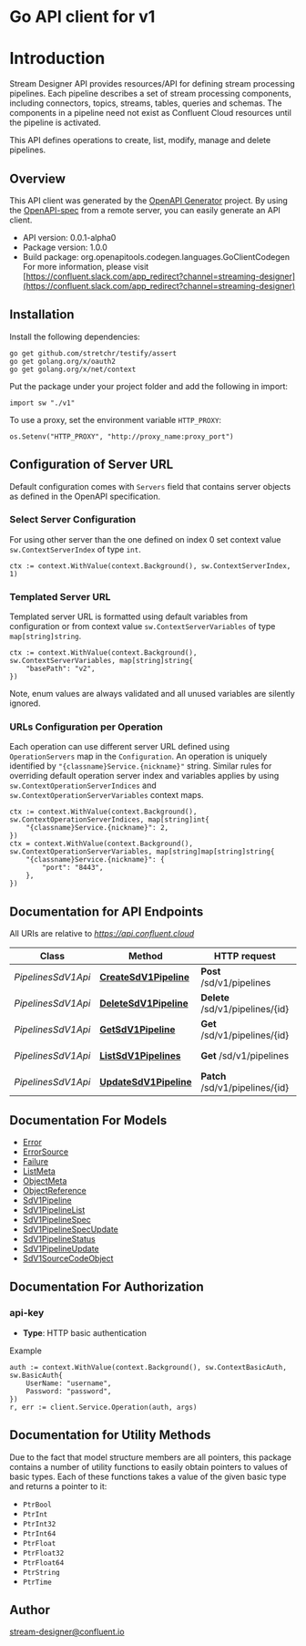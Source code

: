 # Go API client for v1

# Introduction

Stream Designer API provides resources/API for defining stream processing pipelines.
Each pipeline describes a set of stream processing components,
including connectors, topics, streams, tables, queries and schemas.
The components in a pipeline need not exist as Confluent Cloud resources until the pipeline is activated.

This API defines operations to create, list, modify, manage and delete pipelines.


## Overview
This API client was generated by the [OpenAPI Generator](https://openapi-generator.tech) project.  By using the [OpenAPI-spec](https://www.openapis.org/) from a remote server, you can easily generate an API client.

- API version: 0.0.1-alpha0
- Package version: 1.0.0
- Build package: org.openapitools.codegen.languages.GoClientCodegen
For more information, please visit [https://confluent.slack.com/app_redirect?channel=streaming-designer](https://confluent.slack.com/app_redirect?channel=streaming-designer)

## Installation

Install the following dependencies:

```shell
go get github.com/stretchr/testify/assert
go get golang.org/x/oauth2
go get golang.org/x/net/context
```

Put the package under your project folder and add the following in import:

```golang
import sw "./v1"
```

To use a proxy, set the environment variable `HTTP_PROXY`:

```golang
os.Setenv("HTTP_PROXY", "http://proxy_name:proxy_port")
```

## Configuration of Server URL

Default configuration comes with `Servers` field that contains server objects as defined in the OpenAPI specification.

### Select Server Configuration

For using other server than the one defined on index 0 set context value `sw.ContextServerIndex` of type `int`.

```golang
ctx := context.WithValue(context.Background(), sw.ContextServerIndex, 1)
```

### Templated Server URL

Templated server URL is formatted using default variables from configuration or from context value `sw.ContextServerVariables` of type `map[string]string`.

```golang
ctx := context.WithValue(context.Background(), sw.ContextServerVariables, map[string]string{
	"basePath": "v2",
})
```

Note, enum values are always validated and all unused variables are silently ignored.

### URLs Configuration per Operation

Each operation can use different server URL defined using `OperationServers` map in the `Configuration`.
An operation is uniquely identified by `"{classname}Service.{nickname}"` string.
Similar rules for overriding default operation server index and variables applies by using `sw.ContextOperationServerIndices` and `sw.ContextOperationServerVariables` context maps.

```
ctx := context.WithValue(context.Background(), sw.ContextOperationServerIndices, map[string]int{
	"{classname}Service.{nickname}": 2,
})
ctx = context.WithValue(context.Background(), sw.ContextOperationServerVariables, map[string]map[string]string{
	"{classname}Service.{nickname}": {
		"port": "8443",
	},
})
```

## Documentation for API Endpoints

All URIs are relative to *https://api.confluent.cloud*

Class | Method | HTTP request | Description
------------ | ------------- | ------------- | -------------
*PipelinesSdV1Api* | [**CreateSdV1Pipeline**](docs/PipelinesSdV1Api.md#createsdv1pipeline) | **Post** /sd/v1/pipelines | Create a Pipeline
*PipelinesSdV1Api* | [**DeleteSdV1Pipeline**](docs/PipelinesSdV1Api.md#deletesdv1pipeline) | **Delete** /sd/v1/pipelines/{id} | Delete a Pipeline
*PipelinesSdV1Api* | [**GetSdV1Pipeline**](docs/PipelinesSdV1Api.md#getsdv1pipeline) | **Get** /sd/v1/pipelines/{id} | Read a Pipeline
*PipelinesSdV1Api* | [**ListSdV1Pipelines**](docs/PipelinesSdV1Api.md#listsdv1pipelines) | **Get** /sd/v1/pipelines | List of Pipelines
*PipelinesSdV1Api* | [**UpdateSdV1Pipeline**](docs/PipelinesSdV1Api.md#updatesdv1pipeline) | **Patch** /sd/v1/pipelines/{id} | Update a Pipeline


## Documentation For Models

 - [Error](docs/Error.md)
 - [ErrorSource](docs/ErrorSource.md)
 - [Failure](docs/Failure.md)
 - [ListMeta](docs/ListMeta.md)
 - [ObjectMeta](docs/ObjectMeta.md)
 - [ObjectReference](docs/ObjectReference.md)
 - [SdV1Pipeline](docs/SdV1Pipeline.md)
 - [SdV1PipelineList](docs/SdV1PipelineList.md)
 - [SdV1PipelineSpec](docs/SdV1PipelineSpec.md)
 - [SdV1PipelineSpecUpdate](docs/SdV1PipelineSpecUpdate.md)
 - [SdV1PipelineStatus](docs/SdV1PipelineStatus.md)
 - [SdV1PipelineUpdate](docs/SdV1PipelineUpdate.md)
 - [SdV1SourceCodeObject](docs/SdV1SourceCodeObject.md)


## Documentation For Authorization



### api-key

- **Type**: HTTP basic authentication

Example

```golang
auth := context.WithValue(context.Background(), sw.ContextBasicAuth, sw.BasicAuth{
    UserName: "username",
    Password: "password",
})
r, err := client.Service.Operation(auth, args)
```


## Documentation for Utility Methods

Due to the fact that model structure members are all pointers, this package contains
a number of utility functions to easily obtain pointers to values of basic types.
Each of these functions takes a value of the given basic type and returns a pointer to it:

* `PtrBool`
* `PtrInt`
* `PtrInt32`
* `PtrInt64`
* `PtrFloat`
* `PtrFloat32`
* `PtrFloat64`
* `PtrString`
* `PtrTime`

## Author

stream-designer@confluent.io

